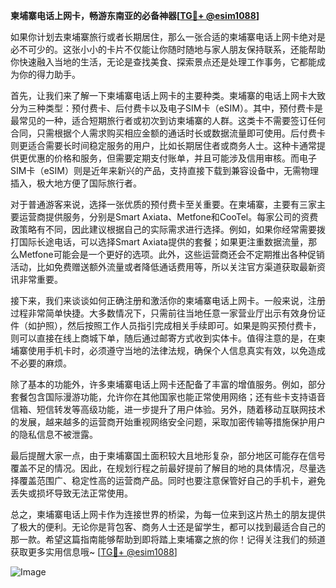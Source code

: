 **柬埔寨电话上网卡，畅游东南亚的必备神器[[TG💪+ @esim1088](https://t.me/s/esim1088)]**

如果你计划去柬埔寨旅行或者长期居住，那么一张合适的柬埔寨电话上网卡绝对是必不可少的。这张小小的卡片不仅能让你随时随地与家人朋友保持联系，还能帮助你快速融入当地的生活，无论是查找美食、探索景点还是处理工作事务，它都能成为你的得力助手。

首先，让我们来了解一下柬埔寨电话上网卡的主要种类。柬埔寨的电话上网卡大致分为三种类型：预付费卡、后付费卡以及电子SIM卡（eSIM）。其中，预付费卡是最常见的一种，适合短期旅行者或初次到访柬埔寨的人群。这类卡不需要签订任何合同，只需根据个人需求购买相应金额的通话时长或数据流量即可使用。后付费卡则更适合需要长时间稳定服务的用户，比如长期居住者或商务人士。这种卡通常提供更优惠的价格和服务，但需要定期支付账单，并且可能涉及信用审核。而电子SIM卡（eSIM）则是近年来新兴的产品，支持直接下载到兼容设备中，无需物理插入，极大地方便了国际旅行者。

对于普通游客来说，选择一张优质的预付费卡至关重要。在柬埔寨，主要有三家主要运营商提供服务，分别是Smart Axiata、Metfone和CooTel。每家公司的资费政策略有不同，因此建议根据自己的实际需求进行选择。例如，如果你经常需要拨打国际长途电话，可以选择Smart Axiata提供的套餐；如果更注重数据流量，那么Metfone可能会是一个更好的选项。此外，这些运营商还会不定期推出各种促销活动，比如免费赠送额外流量或者降低通话费用等，所以关注官方渠道获取最新资讯非常重要。

接下来，我们来谈谈如何正确注册和激活你的柬埔寨电话上网卡。一般来说，注册过程非常简单快捷。大多数情况下，只需前往当地任意一家营业厅出示有效身份证件（如护照），然后按照工作人员指引完成相关手续即可。如果是购买预付费卡，则可以直接在线上商城下单，随后通过邮寄方式收到实体卡。值得注意的是，在柬埔寨使用手机卡时，必须遵守当地的法律法规，确保个人信息真实有效，以免造成不必要的麻烦。

除了基本的功能外，许多柬埔寨电话上网卡还配备了丰富的增值服务。例如，部分套餐包含国际漫游功能，允许你在其他国家也能正常使用网络；还有些卡支持语音信箱、短信转发等高级功能，进一步提升了用户体验。另外，随着移动互联网技术的发展，越来越多的运营商开始重视网络安全问题，采取加密传输等措施保护用户的隐私信息不被泄露。

最后提醒大家一点，由于柬埔寨国土面积较大且地形复杂，部分地区可能存在信号覆盖不足的情况。因此，在规划行程之前最好提前了解目的地的具体情况，尽量选择覆盖范围广、稳定性高的运营商产品。同时也要注意保管好自己的手机卡，避免丢失或损坏导致无法正常使用。

总之，柬埔寨电话上网卡作为连接世界的桥梁，为每一位来到这片热土的朋友提供了极大的便利。无论你是背包客、商务人士还是留学生，都可以找到最适合自己的那一款。希望这篇指南能够帮助到即将踏上柬埔寨之旅的你！记得关注我们的频道获取更多实用信息哦~ [[TG💪+ @esim1088](https://t.me/s/esim1088)] 

![Image](https://i.postimg.cc/4NQfJmqS/Snipaste-2025-05-13-00-14-12.png)